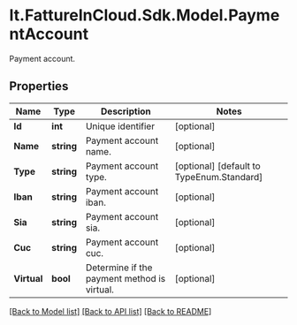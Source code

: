 # It.FattureInCloud.Sdk.Model.PaymentAccount
Payment account.

## Properties

Name | Type | Description | Notes
------------ | ------------- | ------------- | -------------
**Id** | **int** | Unique identifier | [optional] 
**Name** | **string** | Payment account name. | [optional] 
**Type** | **string** | Payment account type. | [optional] [default to TypeEnum.Standard]
**Iban** | **string** | Payment account iban. | [optional] 
**Sia** | **string** | Payment account sia. | [optional] 
**Cuc** | **string** | Payment account cuc. | [optional] 
**Virtual** | **bool** | Determine if the payment method is virtual. | [optional] 

[[Back to Model list]](../README.md#documentation-for-models) [[Back to API list]](../README.md#documentation-for-api-endpoints) [[Back to README]](../README.md)

